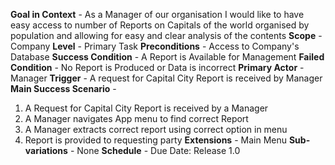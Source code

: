 **Goal in Context** -
As a Manager of our organisation I would like to have easy access to 
number of Reports on Capitals of the world organised by population and 
allowing for easy and clear analysis of the contents
**Scope** -
Company
**Level** -
Primary Task
**Preconditions** -
Access to Company's Database
**Success Condition** -
A Report is Available for Management
**Failed Condition** -
No Report is Produced or Data is incorrect
**Primary Actor** -
Manager
**Trigger** -
A request for Capital City Report is received by Manager
**Main Success Scenario** -
1) A Request for Capital City Report is received by a Manager
2) A Manager navigates App menu to find correct Report
3) A Manager extracts correct report using correct option in menu
4) Report is provided to requesting party 
**Extensions** -
Main Menu
**Sub-variations** -
None
**Schedule** -
Due Date: Release 1.0
